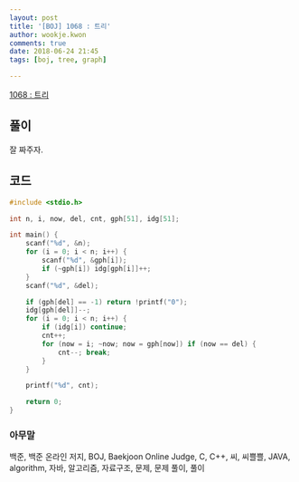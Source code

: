 ```yaml
---
layout: post
title: '[BOJ] 1068 : 트리'
author: wookje.kwon
comments: true
date: 2018-06-24 21:45
tags: [boj, tree, graph]

---
```


[1068 : 트리](https://www.acmicpc.net/problem/1068)  

## 풀이

잘 짜주자.

## 코드

```cpp
#include <stdio.h>

int n, i, now, del, cnt, gph[51], idg[51];

int main() {
	scanf("%d", &n);
	for (i = 0; i < n; i++) {
		scanf("%d", &gph[i]);
		if (~gph[i]) idg[gph[i]]++;
	}
	scanf("%d", &del);

	if (gph[del] == -1) return !printf("0");
	idg[gph[del]]--;
	for (i = 0; i < n; i++) {
		if (idg[i]) continue;
		cnt++;
		for (now = i; ~now; now = gph[now]) if (now == del) {
			cnt--; break;
		}
	}

	printf("%d", cnt);

	return 0;
}
```

### 아무말  
백준, 백준 온라인 저지, BOJ, Baekjoon Online Judge, C, C++, 씨, 씨쁠쁠, JAVA, algorithm, 자바, 알고리즘, 자료구조, 문제, 문제 풀이, 풀이
